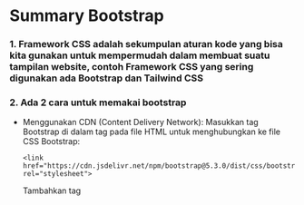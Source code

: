 # Summary Bootstrap
### 1. Framework CSS adalah sekumpulan aturan kode yang bisa kita gunakan untuk mempermudah dalam membuat suatu tampilan website, contoh Framework CSS yang sering digunakan ada Bootstrap dan Tailwind CSS
### 2. Ada 2 cara untuk memakai bootstrap
- Menggunakan CDN (Content Delivery Network):
  Masukkan tag <link> Bootstrap di dalam tag <head> pada file HTML untuk menghubungkan ke file CSS Bootstrap:
  ```
  <link href="https://cdn.jsdelivr.net/npm/bootstrap@5.3.0/dist/css/bootstrap.min.css" rel="stylesheet">
  ```
  Tambahkan tag <script> di bagian bawah sebelum penutup tag </body> untuk menggunakan JavaScript Bootstrap (opsional):
  ```
  <script src="https://cdn.jsdelivr.net/npm/bootstrap@5.0.2/dist/js/bootstrap.bundle.min.js" integrity="sha384-MrcW6ZMFYlzcLA8Nl+NtUVF0sA7MsXsP1UyJoMp4YLEuNSfAP+JcXn/tWtIaxVXM" crossorigin="anonymous"></script>
  ```
- Install mengunakan package manager
  ```
  npm install bootstrap
  ```
### 3. ada beberapa class yang sering digunakan di bootsrap
- Grid System (Layout) : Bootstrap menggunakan sistem grid berbasis flexbox dengan 12 kolom untuk membangun layout responsif. Beberapa class grid yang sering digunakan adalah:
    - `.container`, `.container-fluid`: Mengatur lebar kontainer.
    - `.row`: Membagi baris menjadi kolom.
    - `.col`, `.col-md-6`, `.col-lg-4`: Mengatur lebar kolom pada perangkat dengan ukuran tertentu.
- Buttons: Bootstrap menyediakan class untuk membuat tombol
    - `.btn`, `.btn-primary`, `.btn-secondary`, `.btn-danger` : Mengatur tampilan tombol.
    - `.btn-lg`, `.btn-sm` : Mengatur ukuran tombol.
### 4. ada 2 cara untuk mengkustom Bootstrap 
- CSS : Override class Bootstrap dengan menulis CSS baru di file terpisah atau di dalam style tag.
- SCSS : Jika menggunakan preprocessor SCSS, Bootstrap dapat diimpor dan diubah secara modular dengan lebih banyak kontrol melalui variabel Bootstrap.